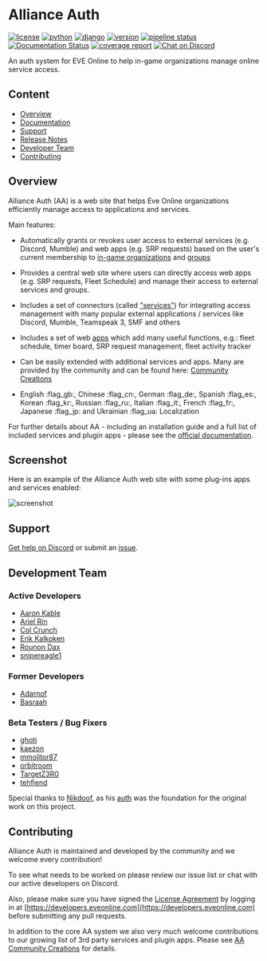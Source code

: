 # Alliance Auth

[![license](https://img.shields.io/badge/license-GPLv2-green)](https://pypi.org/project/allianceauth/)
[![python](https://img.shields.io/pypi/pyversions/allianceauth)](https://pypi.org/project/allianceauth/)
[![django](https://img.shields.io/pypi/djversions/allianceauth?label=django)](https://pypi.org/project/allianceauth/)
[![version](https://img.shields.io/pypi/v/allianceauth?label=release)](https://pypi.org/project/allianceauth/)
[![pipeline status](https://gitlab.com/allianceauth/allianceauth/badges/master/pipeline.svg)](https://gitlab.com/allianceauth/allianceauth/commits/master)
[![Documentation Status](https://readthedocs.org/projects/allianceauth/badge/?version=latest)](http://allianceauth.readthedocs.io/?badge=latest)
[![coverage report](https://gitlab.com/allianceauth/allianceauth/badges/master/coverage.svg)](https://gitlab.com/allianceauth/allianceauth/commits/master)
[![Chat on Discord](https://img.shields.io/discord/399006117012832262.svg)](https://discord.gg/fjnHAmk)

An auth system for EVE Online to help in-game organizations manage online service access.

## Content

- [Overview](#overview)
- [Documentation](http://allianceauth.rtfd.io)
- [Support](#support)
- [Release Notes](https://gitlab.com/allianceauth/allianceauth/-/releases)
- [Developer Team](#developer-team)
- [Contributing](#contributing)

## Overview

Alliance Auth (AA) is a web site that helps Eve Online organizations efficiently manage access to applications and services.

Main features:

- Automatically grants or revokes user access to external services (e.g. Discord, Mumble) and web apps (e.g. SRP requests) based on the user's current membership to [in-game organizations](https://allianceauth.readthedocs.io/en/latest/features/core/states/) and [groups](https://allianceauth.readthedocs.io/en/latest/features/core/groups/)

- Provides a central web site where users can directly access web apps (e.g. SRP requests, Fleet Schedule) and manage their access to external services and groups.

- Includes a set of connectors (called ["services"](https://allianceauth.readthedocs.io/en/latest/features/services/)) for integrating access management with many popular external applications / services like Discord, Mumble, Teamspeak 3, SMF and others

- Includes a set of web [apps](https://allianceauth.readthedocs.io/en/latest/features/apps/) which add many useful functions, e.g.: fleet schedule, timer board, SRP request management, fleet activity tracker

- Can be easily extended with additional services and apps. Many are provided by the community and can be found here: [Community Creations](https://gitlab.com/allianceauth/community-creations)

- English :flag_gb:, Chinese :flag_cn:, German :flag_de:, Spanish :flag_es:, Korean :flag_kr:, Russian :flag_ru:, Italian :flag_it:, French :flag_fr:, Japanese :flag_jp: and Ukrainian :flag_ua: Localization

For further details about AA - including an installation guide and a full list of included services and plugin apps - please see the [official documentation](http://allianceauth.rtfd.io).

## Screenshot

Here is an example of the Alliance Auth web site with some plug-ins apps and services enabled:

![screenshot](https://i.imgur.com/2tnX9kD.png)

## Support

[Get help on Discord](https://discord.gg/fjnHAmk) or submit an [issue](https://gitlab.com/allianceauth/allianceauth/issues).

## Development Team

### Active Developers

- [Aaron Kable](https://gitlab.com/aaronkable/)
- [Ariel Rin](https://gitlab.com/soratidus999/)
- [Col Crunch](https://gitlab.com/colcrunch/)
- [Erik Kalkoken](https://gitlab.com/ErikKalkoken/)
- [Rounon Dax](https://gitlab.com/ppfeufer)
- [snipereagle1](https://gitlab.com/mckernanin)

### Former Developers

- [Adarnof](https://gitlab.com/adarnof/)
- [Basraah](https://gitlab.com/basraah/)

### Beta Testers / Bug Fixers

- [ghoti](https://gitlab.com/ChainsawMcGinny/)
- [kaezon](https://github.com/kaezon/)
- [mmolitor87](https://gitlab.com/mmolitor87/)
- [orbitroom](https://github.com/orbitroom/)
- [TargetZ3R0](https://github.com/TargetZ3R0)
- [tehfiend](https://github.com/tehfiend/)

Special thanks to [Nikdoof](https://github.com/nikdoof/), as his [auth](https://github.com/nikdoof/test-auth) was the foundation for the original work on this project.

## Contributing

Alliance Auth is maintained and developed by the community and we welcome every contribution!

To see what needs to be worked on please review our issue list or chat with our active developers on Discord.

Also, please make sure you have signed the [License Agreement](https://developers.eveonline.com/resource/license-agreement) by logging in at [https://developers.eveonline.com](https://developers.eveonline.com) before submitting any pull requests.

In addition to the core AA system we also very much welcome contributions to our growing list of 3rd party services and plugin apps. Please see [AA Community Creations](https://gitlab.com/allianceauth/community-creations) for details.
